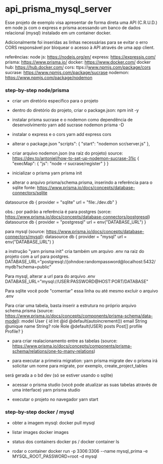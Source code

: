 # api_prisma_mysql_server
Esse projeto de exemplo visa apresentar de forma direta uma API (C.R.U.D.) em node js com o express e prisma acessando um banco de dados relacional (mysql) instalado em um container docker. 

Adicionalmente foi inseridas as linhas necessárias para se evitar o erro CORS responsável por bloquear o acesso à API através de uma app client.

referências:
node js: https://nodejs.org/en/
express: https://expressjs.com/
prisma: https://www.prisma.io/
docker: https://www.docker.com/
docker hub: https://hub.docker.com/
cors: ttps://www.npmjs.com/package/cors
sucrase: https://www.npmjs.com/package/sucrase
nodemon: https://www.npmjs.com/package/nodemon


### step-by-step node/prisma
- criar um diretório específico para o projeto

- dentro do diretório do projeto, criar o package.json:
npm init -y

- instalar prisma sucrase e o nodemon como dependência de desenvolvimento
yarn add sucrase nodemon prisma -D

- instalar o express e o cors
yarn add express cors

- alterar o package.json
 "scripts": {
    "start": "nodemon scr/server.js"
    },

- criar arquivo nodemon.json (na raíz do projeto)
source: https://dev.to/antoniel/how-to-set-up-nodemon-sucrase-31ic
{
    "execMap": {
        "js": "node -r sucrase/register"
    }
}   

- inicializar o prisma
yarn prisma init

- alterar o arquivo prisma/schema.prisma, inserindo a referência para o sqlite
fonte: https://www.prisma.io/docs/concepts/database-connectors/sqlite

datasource db {
  provider = "sqlite"
  url      = "file:./dev.db"
}

obs.: por padrão a referência é para postgres (sorce: https://www.prisma.io/docs/concepts/database-connectors/postgresql)
datasource db {
  provider = "postgresql"
  url      = env("DATABASE_URL")
}

para mysql (source: https://www.prisma.io/docs/concepts/database-connectors/mysql):
datasource db {
  provider = "mysql"
  url      = env("DATABASE_URL")
}

a instrução "yarn prisma init" cria também um arquivo .env na raiz do projeto com a url para postgres. 
DATABASE_URL="postgresql://johndoe:randompassword@localhost:5432/mydb?schema=public"

Para mysql, alterar a url para do arquivo .env
DATABASE_URL="mysql://USER:PASSWORD@HOST:PORT/DATABASE"

Para sqlite você pode "comentar" essa linha ou até mesmo excluir o arquivo .env

Para criar uma tabela, basta inserir a estrutura no próprio arquivo schema.prisma (source: https://www.prisma.io/docs/concepts/components/prisma-schema/data-model):
model User {
  id      Int      @id @default(autoincrement())
  email   String   @unique
  name    String?
  role    Role     @default(USER)
  posts   Post[]
  profile Profile?
}

- para criar realacionamento entre as tabelas (source: https://www.prisma.io/docs/concepts/components/prisma-schema/relations/one-to-many-relations)

- para executar a primeira migration:
yarn prisma migrate dev 
o prisma irá solicitar um nome para migrate, por exemplo, create_project_tables

será gerada a o bd dev (só se estiver usando o sqlite)

- acessar o prisma studio (você pode atualizar as suas tabelas através de uma interface)
yarn prisma studio

- executar o projeto no navegador
yarn start


### step-by-step docker / mysql
- obter a imagem mysql:
docker pull mysql

- listar images
docker images

- status dos containers
docker ps / docker container ls

- rodar o container
docker run -p 3306:3306 --name mysql_prima -e MYSQL_ROOT_PASSWORD=root -d mysql
